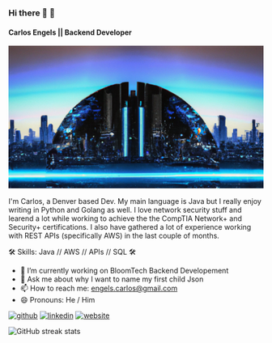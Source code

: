 ### Hi there 👋	:robot:
#### Carlos Engels || Backend Developer
![Backend Developer](https://github.com/carlosengels/carlosengels/blob/main/background_landscape.png)

I'm Carlos, a Denver based Dev. My main language is Java but I really enjoy writing in Python and Golang as well. I love network security stuff and learend a lot while working to achieve the the CompTIA Network+ and Security+ certifications. I also have gathered a lot of experience working with REST APIs (specifically AWS) in the last couple of months.

:hammer_and_wrench: Skills: Java // AWS // APIs // SQL :hammer_and_wrench:

- 🔭 I’m currently working on BloomTech Backend Developement 
- 💬 Ask me about why I want to name my first child Json 
- 📫 How to reach me: engels.carlos@gmail.com 
- 😄 Pronouns: He / Him 


[<img src='https://cdn.jsdelivr.net/npm/simple-icons@3.0.1/icons/github.svg' alt='github' height='40'>](https://github.com/carlosengels)  [<img src='https://cdn.jsdelivr.net/npm/simple-icons@3.0.1/icons/linkedin.svg' alt='linkedin' height='40'>](https://www.linkedin.com/in/https://www.linkedin.com/in/carlos-engels-backend-developement//)  [<img src='https://cdn.jsdelivr.net/npm/simple-icons@3.0.1/icons/icloud.svg' alt='website' height='40'>](https://www.carlosengels.com)  

![GitHub streak stats](https://streak-stats.demolab.com/?user=carlosengels)  

